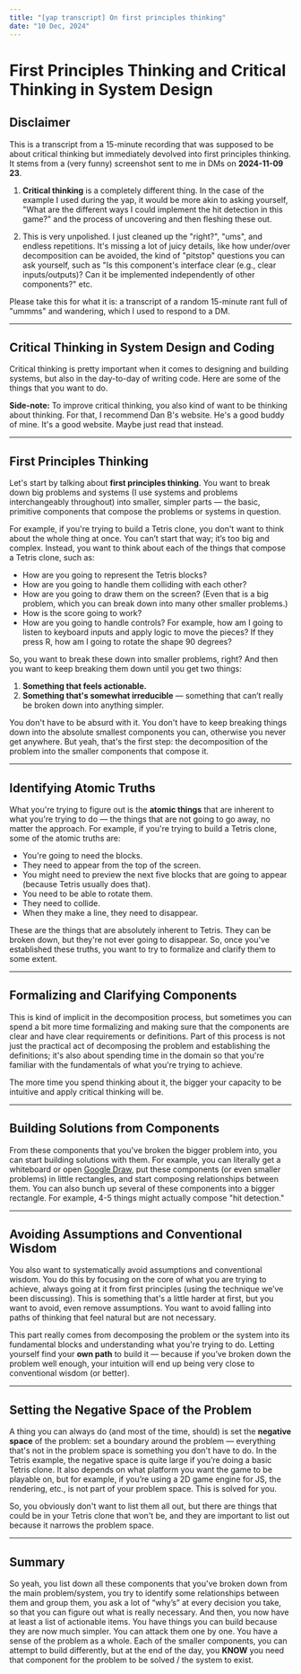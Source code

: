 ```yaml
---
title: "[yap transcript] On first principles thinking"
date: "10 Dec, 2024"
---
```


# First Principles Thinking and Critical Thinking in System Design

## Disclaimer
This is a transcript from a 15-minute recording that was supposed to be about critical thinking but immediately devolved into first principles thinking. It stems from a (very funny) screenshot sent to me in DMs on **2024-11-09 23**.

1. **Critical thinking** is a completely different thing. In the case of the example I used during the yap, it would be more akin to asking yourself, "What are the different ways I could implement the hit detection in this game?" and the process of uncovering and then fleshing these out.

2. This is very unpolished. I just cleaned up the "right?", "ums", and endless repetitions. It's missing a lot of juicy details, like how under/over decomposition can be avoided, the kind of "pitstop" questions you can ask yourself, such as "Is this component's interface clear (e.g., clear inputs/outputs)? Can it be implemented independently of other components?" etc.

Please take this for what it is: a transcript of a random 15-minute rant full of "ummms" and wandering, which I used to respond to a DM.

---

## Critical Thinking in System Design and Coding
Critical thinking is pretty important when it comes to designing and building systems, but also in the day-to-day of writing code. Here are some of the things that you want to do.

**Side-note:** To improve critical thinking, you also kind of want to be thinking about thinking. For that, I recommend Dan B's website. He's a good buddy of mine. It's a good website. Maybe just read that instead.

---

## First Principles Thinking
Let's start by talking about **first principles thinking**. You want to break down big problems and systems (I use systems and problems interchangeably throughout) into smaller, simpler parts — the basic, primitive components that compose the problems or systems in question.

For example, if you're trying to build a Tetris clone, you don't want to think about the whole thing at once. You can’t start that way; it’s too big and complex. Instead, you want to think about each of the things that compose a Tetris clone, such as:

- How are you going to represent the Tetris blocks?
- How are you going to handle them colliding with each other?
- How are you going to draw them on the screen? (Even that is a big problem, which you can break down into many other smaller problems.)
- How is the score going to work?
- How are you going to handle controls? For example, how am I going to listen to keyboard inputs and apply logic to move the pieces? If they press R, how am I going to rotate the shape 90 degrees?

So, you want to break these down into smaller problems, right? And then you want to keep breaking them down until you get two things:

1. **Something that feels actionable.**
2. **Something that's somewhat irreducible** — something that can’t really be broken down into anything simpler.

You don't have to be absurd with it. You don't have to keep breaking things down into the absolute smallest components you can, otherwise you never get anywhere. But yeah, that's the first step: the decomposition of the problem into the smaller components that compose it.

---

## Identifying Atomic Truths
What you're trying to figure out is the **atomic things** that are inherent to what you're trying to do — the things that are not going to go away, no matter the approach. For example, if you're trying to build a Tetris clone, some of the atomic truths are:

- You're going to need the blocks.
- They need to appear from the top of the screen.
- You might need to preview the next five blocks that are going to appear (because Tetris usually does that).
- You need to be able to rotate them.
- They need to collide.
- When they make a line, they need to disappear.

These are the things that are absolutely inherent to Tetris. They can be broken down, but they're not ever going to disappear. So, once you've established these truths, you want to try to formalize and clarify them to some extent.

---

## Formalizing and Clarifying Components
This is kind of implicit in the decomposition process, but sometimes you can spend a bit more time formalizing and making sure that the components are clear and have clear requirements or definitions. Part of this process is not just the practical act of decomposing the problem and establishing the definitions; it's also about spending time in the domain so that you're familiar with the fundamentals of what you're trying to achieve.

The more time you spend thinking about it, the bigger your capacity to be intuitive and apply critical thinking will be.

---

## Building Solutions from Components
From these components that you've broken the bigger problem into, you can start building solutions with them. For example, you can literally get a whiteboard or open [Google Draw](http://draw.google.com), put these components (or even smaller problems) in little rectangles, and start composing relationships between them. You can also bunch up several of these components into a bigger rectangle. For example, 4-5 things might actually compose "hit detection."

---

## Avoiding Assumptions and Conventional Wisdom
You also want to systematically avoid assumptions and conventional wisdom. You do this by focusing on the core of what you are trying to achieve, always going at it from first principles (using the technique we’ve been discussing). This is something that's a little harder at first, but you want to avoid, even remove assumptions. You want to avoid falling into paths of thinking that feel natural but are not necessary.

This part really comes from decomposing the problem or the system into its fundamental blocks and understanding what you're trying to do. Letting yourself find your **own path** to build it — because if you’ve broken down the problem well enough, your intuition will end up being very close to conventional wisdom (or better).

---

## Setting the Negative Space of the Problem
A thing you can always do (and most of the time, should) is set the **negative space** of the problem: set a boundary around the problem — everything that's not in the problem space is something you don't have to do. In the Tetris example, the negative space is quite large if you’re doing a basic Tetris clone. It also depends on what platform you want the game to be playable on, but for example, if you’re using a 2D game engine for JS, the rendering, etc., is not part of your problem space. This is solved for you.

So, you obviously don't want to list them all out, but there are things that could be in your Tetris clone that won't be, and they are important to list out because it narrows the problem space.

---

## Summary
So yeah, you list down all these components that you've broken down from the main problem/system, you try to identify some relationships between them and group them, you ask a lot of “why’s” at every decision you take, so that you can figure out what is really necessary. And then, you now have at least a list of actionable items. You have things you can build because they are now much simpler. You can attack them one by one. You have a sense of the problem as a whole. Each of the smaller components, you can attempt to build differently, but at the end of the day, you **KNOW** you need that component for the problem to be solved / the system to exist.
